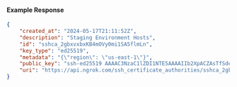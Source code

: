 <!-- Code generated for API Clients. DO NOT EDIT. -->

#### Example Response

```json
{
	"created_at": "2024-05-17T21:11:52Z",
	"description": "Staging Environment Hosts",
	"id": "sshca_2gbxvxbxKB4mOVy0mi1SA5flmLn",
	"key_type": "ed25519",
	"metadata": "{\"region\": \"us-east-1\"}",
	"public_key": "ssh-ed25519 AAAAC3NzaC1lZDI1NTE5AAAAIIb2XpACZAsTfSdeNHvTS7zw9eGCj/aPADi6h6as50YH",
	"uri": "https://api.ngrok.com/ssh_certificate_authorities/sshca_2gbxvxbxKB4mOVy0mi1SA5flmLn"
}
```
